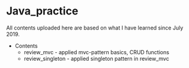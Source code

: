 # Java_practice
All contents uploaded here are based on what I have learned since July 2019.

* Contents
  * review_mvc - applied mvc-pattern basics, CRUD functions
  * review_singleton - applied singleton pattern in review_mvc

